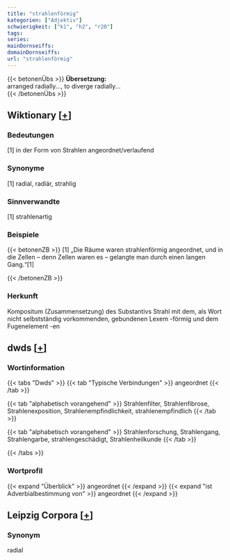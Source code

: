 ```yaml
---
title: "strahlenförmig"
kategorien: ["Adjektiv"]
schwierigkeit: ["k1", "h2", "r20"]
tags:
series:
mainDornseiffs:
domainDornseiffs:
url: "strahlenförmig"
---
```


{{< betonenÜbs >}}
**Übersetzung:**  
arranged radially..., to diverge radially...  
{{< /betonenÜbs >}}

## Wiktionary [[+](https://de.wiktionary.org/wiki/strahlenförmig)]

### Bedeutungen
[1] in der Form von Strahlen angeordnet/verlaufend  

### Synonyme
[1] radial, radiär, strahlig  

### Sinnverwandte
[1] strahlenartig  

### Beispiele
{{< betonenZB >}}
[1] „Die Räume waren strahlenförmig angeordnet, und in die Zellen – denn Zellen waren es – gelangte man durch einen langen Gang.“[1]  

{{< /betonenZB >}}
### Herkunft
Kompositum (Zusammensetzung) des Substantivs Strahl mit dem, als Wort nicht selbstständig vorkommenden, gebundenen Lexem -förmig und dem Fugenelement -en  



## dwds [[+](https://www.dwds.de/wb/strahlenförmig)]

### Wortinformation
{{< tabs "Dwds" >}}
{{< tab "Typische Verbindungen" >}}
angeordnet
{{< /tab >}}

{{< tab "alphabetisch vorangehend" >}}
Strahlenfilter, Strahlenfibrose, Strahlenexposition, Strahlenempfindlichkeit, strahlenempfindlich
{{< /tab >}}

{{< tab "alphabetisch vorangehend" >}}
Strahlenforschung, Strahlengang, Strahlengarbe, strahlengeschädigt, Strahlenheilkunde
{{< /tab >}}

{{< /tabs >}}

### Wortprofil
{{< expand "Überblick" >}} angeordnet {{< /expand >}}
{{< expand "ist Adverbialbestimmung von" >}} angeordnet {{< /expand >}}

## Leipzig Corpora [[+](https://corpora.uni-leipzig.de/en/res?word=strahlenförmig&corpusId=deu_newscrawl-public_2018)]


### Synonym
radial

